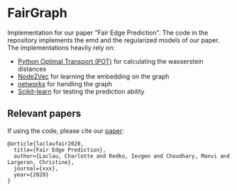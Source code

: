 # FairGraph

Implementation for our  paper "Fair Edge Prediction".
The code in the repository implements the emd and the regularized models of our paper. 
The implementations heavily rely on: 
- [Python Optimal Transport (POT)](https://github.com/rflamary/POT) for calculating the wasserstein distances
- [Node2Vec](https://github.com/aditya-grover/node2vec) for learning the embedding on the graph
- [networkx](https://pypi.org/project/networkx/) for handling the graph
- [Scikit-learn](http://scikit-learn.org/stable/)  for testing the prediction ability

## Relevant papers
If using the code, please cite our [paper](): 
```
@article{laclaufair2020,
  title={Fair Edge Prediction},
  author={Laclau, Charlotte and Redko, Ievgen and Choudhary, Manvi and Largeron, Christine},
  journal={xxx},
  year={2020}
}
```

